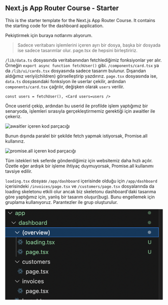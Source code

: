 ## Next.js App Router Course - Starter

This is the starter template for the Next.js App Router Course. It contains the starting code for the dashboard application.

Pekiştirmek için buraya notlarımı alıyorum.

> Sadece veritabanı işlemlerini içeren ayrı bir dosya, başka bir dosyada ise sadece tasarımlar olur.
> page.tsx de hepsini birleştiririz.

`/lib/data.ts` dosyasında veritabanından fetchlediğimiz fonksiyonlar yer alır. Örneğin `export async function fetchUser()` gibi.
`/components/card.tsx` ya da `/lib/ui/cards.tsx` dosyasında sadece tasarım bulunur. Dışarıdan aldığımız veriyi(children) görselleştirip yazdırırız.
`page.tsx` dosyasında ise, `data.ts` dosyasındaki fonksiyon ile userlar çekilir, ardından `components/card.tsx` çağrılır, değişken olarak `users` verilir.

    const users = fetchUser(), <Card users=users />


Önce userid çekip, ardından bu userid ile profilde işlem yaptığımız bir senaryoda, işlemleri sırasıyla gerçekleştirmemiz gerektiği için awaitler ile çekeriz.  

<img width="790" alt="awaitler içeren kod parçacığı" src="https://github.com/user-attachments/assets/f4994a29-d233-48e5-a38d-0a91f39922c2" />

Bunun dışında paralel bir şekilde fetch yapmak istiyorsak, Promise.all kullanırız.  

<img width="647" alt="promise.all içeren kod parçacığı" src="https://github.com/user-attachments/assets/039426d1-05fb-4358-9303-93318a04ae10" />

Tüm istekleri tek seferde gönderdiğimiz için websitemiz daha hızlı açılır.
Özetle eğer ardışık bir işleme ihtiyaç duymuyorsak, Promise.all kullanımı tavsiye edilir.

`loading.tsx` dosyası `/app/dashboard` içerisinde olduğu için `/app/dashboard` içerisindeki `/invoices/page.tsx` ve `/customers/page.tsx` dosyalarında da loading skeletonu etkili olur ancak biz skeletonu dashboard'daki tasarıma göre yaptığımız için, yanlış bir tasarım oluşur(bug). Bunu engellemek için gruplama kullanıyoruz. Parantezler ile grup oluşturulur.

![File Structure](https://github.com/oguzhan-developer/NextJS-Deneme/blob/5b7d3662ef0892af556bfe8a7b9aa3a84fa86575/structure.png)
